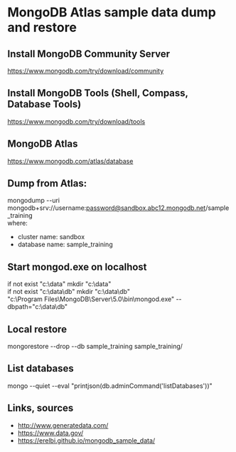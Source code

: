 # MongoDB Atlas sample data dump and restore

## Install MongoDB Community Server
https://www.mongodb.com/try/download/community

## Install MongoDB Tools (Shell, Compass, Database Tools)
https://www.mongodb.com/try/download/tools

## MongoDB Atlas
https://www.mongodb.com/atlas/database
## Dump from Atlas:
mongodump --uri mongodb+srv://username:password@sandbox.abc12.mongodb.net/sample_training<br>
where:<br>
- cluster name: sandbox
- database name: sample_training


## Start mongod.exe on localhost
if not exist "c:\data\" mkdir "c:\data"<br>
if not exist "c:\data\db" mkdir "c:\data\db"<br>
"c:\Program Files\MongoDB\Server\5.0\bin\mongod.exe" --dbpath="c:\data\db"<br>

## Local restore
mongorestore --drop --db sample_training sample_training/

## List databases
mongo --quiet --eval  "printjson(db.adminCommand('listDatabases'))"

## Links, sources
- http://www.generatedata.com/
- https://www.data.gov/
- https://erelbi.github.io/mongodb_sample_data/
